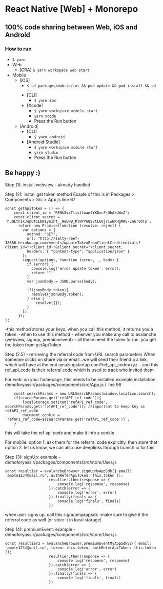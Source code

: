 # React Native [Web] + Monorepo

## 100% code sharing between Web, iOS and Android

### How to run


- `$ yarn`
- Web
  - [CRA] `$ yarn workspace web start`
- Mobile
  - [iOS]
    - `$ cd packages/mobile/ios && pod update && pod install && cd -`
    - [CLI]
      - `$ yarn ios`
    - [Xcode]
      - `$ yarn workspace mobile start`
      - `yarn xcode`
      - Press the Run button
  - [Android]
    - [CLI]
      - `$ yarn android`
    - [Android Studio]
      - `$ yarn workspace mobile start`
      - `yarn studio`
      - Press the Run button

## Be happy :)



Step (1): install webview - already handled



Step (2): install get token method
Exaple of this is in Packages > Components > Src > App.js line 67
```
const getApiToken = () => {
	const client_id = 'RFNkSvxTlivttwan4YKDecFsOhAkdWnZ';
	const client_secret = 'huQLthIkJepOt1LKW1ye1ht__HuLwB_RlWPP6Q97tLGOjYiwBKHgMH5-Ln6rQdTp';
      return new Promise(function (resolve, reject) {
        var options = {
          method: "GET",
          url: "http://salty-reef-38656.herokuapp.com/events/updateTokenFromClientCreditentials?client_id="+client_id+"&client_secret="+client_secret,
          headers: { "content-type": "application/json" }
        };
        request(options, function (error, _, body) {
          if (error) {
			console.log('error update token', error);
            return "";
          }
          var jsonBody = JSON.parse(body);
		  
		  if(jsonBody.token){
			resolve(jsonBody.token);
		  } else {
			  resolve({});
		  }
        });
      });
};
```


-this method stores your keys. when you call this method, it returns you a token.
-when to use this method - whenver you make any call to avalanche (webview, signup, premiumevent) - all these need the token to run. you get the token from getApiToken

Step (2.5) - retrieving the referral code from URL search parameters
When someone clicks on share via or email...we will send their friend a a link, which will have at the end amazingstartup.com?ref_api_code=xyz...
and this ref_api_code is their referral code which is used to track who invited them

For web: on your homepage, this needs to be installed
example installation: demoforyassir/packages/components/src/App.js / line 96
```
	const searchParams = new URLSearchParams(window.location.search);
    if(searchParams.get('refAPI_ref_code')){
		localStorage.setItem('refAPI_ref_code', searchParams.get('refAPI_ref_code')); //important to keep key as refAPI_ref_code
		document.cookie = `refAPI_ref_code=${searchParams.get('refAPI_ref_code')}`;
	}
```
this will take the ref api code and make it into a cookie

For mobile: 
option 1: ask them for the referral code explicitly, then store that
option 2: let us know, we can also use deeplinks through branch.io for this

Step (3): signUp:
example - demoforyassir/packages/components/src/store/User.js
```
const resultier = avalancheBrowser.signUpMyAppSdk({ email: 'amote1234@mail.ru', authReferApiToken: this.token });
					resultier.then(response => {
						console.log('response', response)
					}).catch(error => {
						console.log('error', error)
					}).finally(finals => {
						console.log('finals', finals)
					})
```
when user signs up, call this signupmyappsdk
-make sure to give it the referral code as well (or store it in local storage)


Step (4): premiumEvent:
example - demoforyassir/packages/components/src/store/User.js
```
const resultier2 = avalancheBrowser.premiumEventMyAppSdkV2({ email: 'amote1234@mail.ru', token: this.token, authReferApiToken: this.token });
					resultier.then(response => {
						console.log('response', response)
					}).catch(error => {
						console.log('error', error)
					}).finally(finals => {
						console.log('finals', finals)
					})
```
